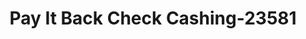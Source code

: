 ---
f_zip-code: 90270
f_state-code: CA
title: Pay It Back Check Cashing-23581
f_phone: 323-560-0071
f_city-only: Maywood
f_address: 6044 Atlantic Blvd Maywood
f_location-unique-id: '23581'
slug: pay-it-back-check-cashing-23581
updated-on: '2024-05-30T13:46:58.046Z'
created-on: '2024-05-30T13:36:59.803Z'
published-on: '2024-05-30T13:54:32.469Z'
f_city-state: cms/city/maywood-ca.md
f_company: cms/company/pay-it-back-check-cashing.md
f_state: cms/state/california.md
layout: '[payday-loan].html'
tags: payday-loan
---